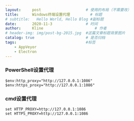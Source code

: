 ```yaml
---
layout:     post   				    # 使用的布局（不需要改）
title:      Windows终端设置代理		  # 标题 
# subtitle:   Hello World, Hello Blog #副标题
date:       2020-11-3 				# 时间
author:     Kline 						# 作者
# header-img: img/post-bg-2015.jpg 	#这篇文章标题背景图片
catalog: true 						# 是否归档
tags:								#标签
    - AppVeyor
    - Electron
---
```


### PowerShell设置代理
```shell
$env:http_proxy="http://127.0.0.1:1086"
$env:https_proxy="http://127.0.0.1:1086"
```

### cmd设置代理
```shell
set HTTP_PROXY=http://127.0.0.1:1086
set HTTPS_PROXY=http://127.0.0.1:1086
```